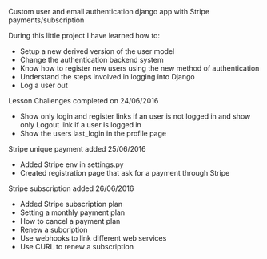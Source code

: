 Custom user and email authentication django app with Stripe payments/subscription


During this little project I have learned how to:

- Setup a new derived version of the user model
- Change the authentication backend system
- Know how to register new users using the new method of authentication
- Understand the steps involved in logging into Django
- Log a user out

Lesson Challenges completed on 24/06/2016
- Show only login and register links if an user is not logged in and show only Logout link if a user is logged in
- Show the users last_login in the profile page

Stripe unique payment added 25/06/2016
- Added Stripe env in settings.py
- Created registration page that ask for a payment through Stripe

Stripe subscription added 26/06/2016
- Added Stripe subscription plan
- Setting a monthly payment plan
- How to cancel a payment plan
- Renew a subcription
- Use webhooks to link different web services
- Use CURL to renew a subscription




